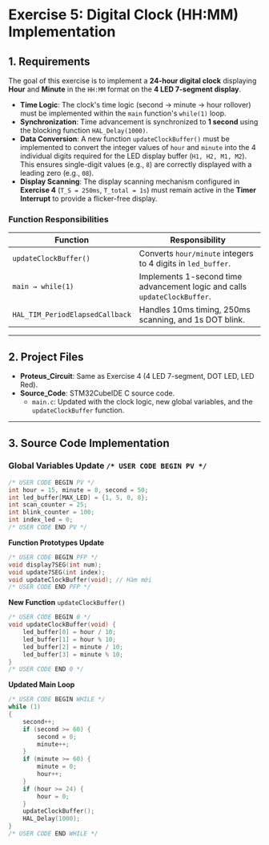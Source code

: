# Exercise 5: Digital Clock (HH:MM) Implementation 

## 1. Requirements
The goal of this exercise is to implement a **24-hour digital clock** displaying **Hour** and **Minute** in the `HH:MM` format on the **4 LED 7-segment display**.  

- **Time Logic**: The clock's time logic (second → minute → hour rollover) must be implemented within the `main` function's `while(1)` loop.  
- **Synchronization**: Time advancement is synchronized to **1 second** using the blocking function `HAL_Delay(1000)`.  
- **Data Conversion**: A new function `updateClockBuffer()` must be implemented to convert the integer values of `hour` and `minute` into the 4 individual digits required for the LED display buffer (`H1, H2, M1, M2`). This ensures single-digit values (e.g., `8`) are correctly displayed with a leading zero (e.g., `08`).  
- **Display Scanning**: The display scanning mechanism configured in **Exercise 4** (`T_S = 250ms`, `T_total = 1s`) must remain active in the **Timer Interrupt** to provide a flicker-free display.  

### Function Responsibilities

| Function | Responsibility |
|----------|----------------|
| `updateClockBuffer()` | Converts `hour/minute` integers to 4 digits in `led_buffer`. |
| `main → while(1)` | Implements 1-second time advancement logic and calls `updateClockBuffer`. |
| `HAL_TIM_PeriodElapsedCallback` | Handles 10ms timing, 250ms scanning, and 1s DOT blink. |

---

## 2. Project Files
- **Proteus_Circuit**: Same as Exercise 4 (4 LED 7-segment, DOT LED, LED Red).  
- **Source_Code**: STM32CubeIDE C source code.  
  - `main.c`: Updated with the clock logic, new global variables, and the `updateClockBuffer` function.  

---

## 3. Source Code Implementation

### Global Variables Update `/* USER CODE BEGIN PV */`

```c
/* USER CODE BEGIN PV */
int hour = 15, minute = 8, second = 50; 
int led_buffer[MAX_LED] = {1, 5, 0, 8}; 
int scan_counter = 25;     
int blink_counter = 100;   
int index_led = 0;
/* USER CODE END PV */
```
**Function Prototypes Update**
```c
/* USER CODE BEGIN PFP */
void display7SEG(int num);
void update7SEG(int index);
void updateClockBuffer(void); // Hàm mới
/* USER CODE END PFP */
```
**New Function** `updateClockBuffer()`
```c
/* USER CODE BEGIN 0 */
void updateClockBuffer(void) {
    led_buffer[0] = hour / 10; 
    led_buffer[1] = hour % 10; 
    led_buffer[2] = minute / 10; 
    led_buffer[3] = minute % 10;
}
/* USER CODE END 0 */
```
**Updated Main Loop**
```c
/* USER CODE BEGIN WHILE */
while (1)
{
    second++; 
    if (second >= 60) {
        second = 0;
        minute++;
    }
    if (minute >= 60) {
        minute = 0;
        hour++;
    }
    if (hour >= 24) {
        hour = 0; 
    }
    updateClockBuffer();
    HAL_Delay(1000);
}
/* USER CODE END WHILE */

